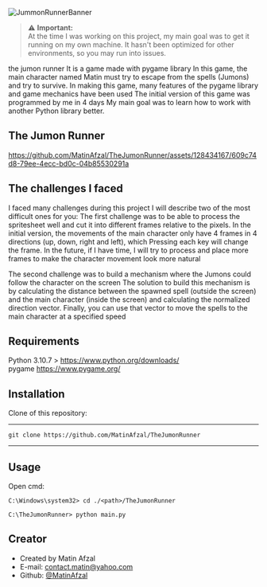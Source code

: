 ![JummonRunnerBanner](https://github.com/MatinAfzal/TheJumonRunner/assets/128434167/7856597d-ab7f-4f60-8d97-2f8933e0e963)

> ⚠️ **Important:**  
> At the time I was working on this project, my main goal was to get it running on my own machine. It hasn't been optimized for other environments, so you may run into issues.

the jumon runner
It is a game made with pygame library
In this game, the main character named Matin must try to escape from the spells (Jumons) and try to survive.
In making this game, many features of the pygame library and game mechanics have been used
The initial version of this game was programmed by me in 4 days
My main goal was to learn how to work with another Python library better.


## The Jumon Runner
https://github.com/MatinAfzal/TheJumonRunner/assets/128434167/609c74d8-79ee-4ecc-bd0c-04b85530291a




## The challenges I faced
I faced many challenges during this project
I will describe two of the most difficult ones for you:
The first challenge was to be able to process the spritesheet well and cut it into different frames relative to the pixels. In the initial version, the movements of the main character only have 4 frames in 4 directions (up, down, right and left), which Pressing each key will change the frame. In the future, if I have time, I will try to process and place more frames to make the character movement look more natural

The second challenge was to build a mechanism where the Jumons could follow the character on the screen
The solution to build this mechanism is by calculating the distance between the spawned spell (outside the screen) and the main character (inside the screen) and calculating the normalized direction vector.
Finally, you can use that vector to move the spells to the main character at a specified speed


## Requirements
Python 3.10.7 >  https://www.python.org/downloads/  
pygame           https://www.pygame.org/  


## Installation
Clone of this repository: 

---
    git clone https://github.com/MatinAfzal/TheJumonRunner
---


## Usage

Open cmd:
```
C:\Windows\system32> cd ./<path>/TheJumonRunner

C:\TheJumonRunner> python main.py

```

## Creator
- Created by Matin Afzal
- E-mail: contact.matin@yahoo.com
- Github: [@MatinAfzal](https://www.github.com/MatinAfzal)
